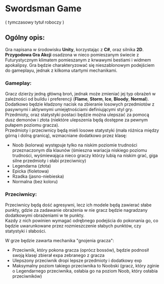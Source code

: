﻿# Swordsman Game
( tymczasowy tytuł roboczy )

## Ogólny opis:
Gra napisana w środowisku __Unity__, korzystając z __C#__, oraz silnika __2D__.  
__Przygodowa Gra Akcji__ osadzona w nieco pomieszanym świecie z Futurystycznym klimatem pomieszanym z krwawymi bestiami i widmem apokalipsy.
Gra będzie charakteryzować się nieszablonowym podejściem do gameplayu, jednak z kilkoma utartymi mechanikami.

### Gameplay:
Gracz dzierży jedną główną broń, jednak może zmieniać jej typ obrażeń w zależności od buildu i preferencji (**Flame**, **Storm**, **Ice**, **Bloody**, **Normal**).  
Dodatkowo będzie kładzony nacisk na zbieranie losowych przedmiotów z pasywnymi i aktywnymi umiejętnościami definiującymi styl gry.  
Przedmioty, oraz statystyki postaci będzie można ulepszać za pomocą dusz demonów i złota (niektóre ulepszenia będą dostępne za pewnym pułapem poziomu gracza).  
Przedmioty i przeciwnicy będą mieli losowe statystyki (mała różnica między górną i dolną granicą), wzmacniane dodatkowo przez klasę:  
- Noob (kolorwa) występuje tylko na niskim poziomie trudności przeznaczonym dla klaunów (śmieszna wariacja niskiego poziomu trudności, wyśmiewająca nieco graczy którzy lubią na niskim grać, giga silne przedmioty i słabi przeciwnicy)
- Legendarna (złota)
- Epicka (fioletowa)
- Rzadka (jasno-niebieska)
- Normalna (bez koloru)

### Przeciwnicy: 
Przeciwnicy będą dość agresywni, lecz ich modele będą zawierać słabe punkty, gdzie za zadawanie obrażenia w nie gracz będzie nagradzany dodatkowymi obrażeniami w te punkty.  
Kazdy z nich powinien wymagać odrębnego podejścia do pokonania go, co będzie uwarunkowane przez rozmieszczenie słabych punktów, czy statystyki i słabości.  

W grze będzie zawarta mechanika "gnojenia gracza":
- Przeciwnik, który pokona gracza (oprócz bossów), będzie podnosił swoją klasęi zbierał expa zebranego z gracza
- Ulepszony przeciwnik dropi lepsze przedmioty i dodatkowy exp
- Maksymalny poziom takiego przeciwnika to Noobski (gracz, który zginie o Legendarnego przeciwnika, osłabia go na poziom Noob, który osłabia przeciwników)
